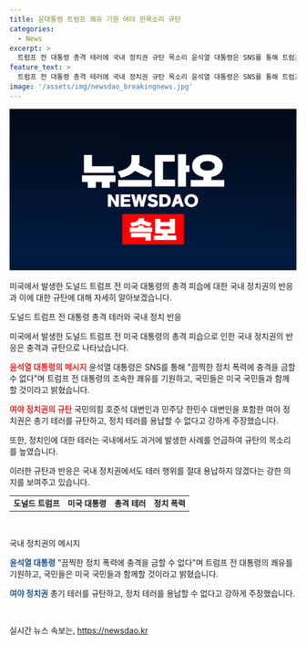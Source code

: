 ```yaml
---
title: 윤대통령 트럼프 쾌유 기원 여야 한목소리 규탄
categories:
  - News
excerpt: >
  트럼프 전 대통령 총격 테러에 국내 정치권 규탄 목소리 윤석열 대통령은 SNS를 통해 트럼프 전 대통령에게 쾌유를 기원하며 규탄의 목소리를 내고, 여야도 수그러들 수 없는 테러로 강력히 규탄하며 정치 테러 방지를 촉구했다. 이와 함께 과거 국내 정치인에 대한 테러 사례를 언급하며 이번 피습 사건을 국내 정치권에도 경각시키는 모습이다.
feature_text: >
  트럼프 전 대통령 총격 테러에 국내 정치권 규탄 목소리 윤석열 대통령은 SNS를 통해 트럼프 전 대통령에게 쾌유를 기원하며 규탄의 목소리를 내고, 여야도 수그러들 수 없는 테러로 강력히 규탄하며 정치 테러 방지를 촉구했다. 이와 함께 과거 국내 정치인에 대한 테러 사례를 언급하며 이번 피습 사건을 국내 정치권에도 경각시키는 모습이다.
image: '/assets/img/newsdao_breakingnews.jpg'
---
```


<p><img src="/assets/img/newsdao_breakingnews.jpg" alt="flaretime 속보" /></p>

<p>미국에서 발생한 도널드 트럼프 전 미국 대통령의 총격 피습에 대한 국내 정치권의 반응과 이에 대한 규탄에 대해 자세히 알아보겠습니다.</p>

<p data-ke-size="size16">도널드 트럼프 전 대통령 총격 테러와 국내 정치 반응</p> 

<p>미국에서 발생한 도널드 트럼프 전 미국 대통령의 총격 피습으로 인한 국내 정치권의 반응은 충격과 규탄으로 나타났습니다.</p>

<p><b><span style="color: #ee2323;">윤석열 대통령의 메시지</span></b>
윤석열 대통령은 SNS를 통해 "끔찍한 정치 폭력에 충격을 금할 수 없다"며 트럼프 전 대통령의 조속한 쾌유를 기원하고, 국민들은 미국 국민들과 함께할 것이라고 밝혔습니다.</p>

<p><b><span style="color: #ee2323;">여야 정치권의 규탄</span></b>
국민의힘 호준석 대변인과 민주당 한민수 대변인을 포함한 여야 정치권은 총기 테러를 규탄하고, 정치 테러를 용납할 수 없다고 강하게 주장했습니다.</p>

<p>또한, 정치인에 대한 테러는 국내에서도 과거에 발생한 사례를 언급하여 규탄의 목소리를 높였습니다.</p>

<p>이러한 규탄과 반응은 국내 정치권에서도 테러 행위를 절대 용납하지 않겠다는 강한 의지를 보여주고 있습니다. </p>

<table>
    <tr>
        <td style="text-align: center; height: 17px;"><b>도널드 트럼프</b></td>
        <td style="text-align: center; height: 17px;"><b>미국 대통령</b></td>
        <td style="text-align: center; height: 17px;"><b>총격 테러</b></td>
        <td style="text-align: center; height: 17px;"><b>정치 폭력</b></td>
    </tr>
</table>

<p data-ke-size="size16">&nbsp;</p>

<p data-ke-size="size16">국내 정치권의 메시지</p>

<p><b><span style="color: #1a5490;">윤석열 대통령</span></b>
"끔찍한 정치 폭력에 충격을 금할 수 없다"며 트럼프 전 대통령의 쾌유를 기원하고, 국민들은 미국 국민들과 함께할 것이라고 밝혔습니다.</p>

<p><b><span style="color: #1a5490;">여야 정치권</span></b>
총기 테러를 규탄하고, 정치 테러를 용납할 수 없다고 강하게 주장했습니다.</p>

<p data-ke-size="size16">&nbsp;</p>
실시간 뉴스 속보는, <a href="https://newsdao.kr" rel="dofollow">https://newsdao.kr</a>


